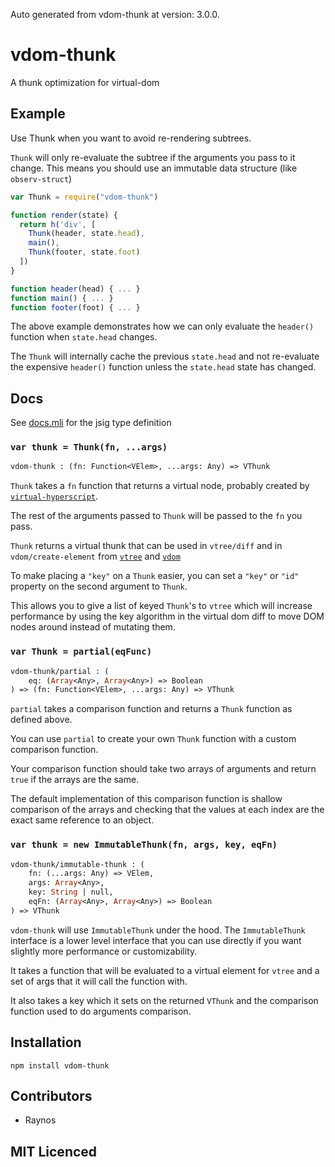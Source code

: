 Auto generated from vdom-thunk at version: 3.0.0.

# vdom-thunk

<!--
    [![build status][1]][2]
    [![NPM version][3]][4]
    [![Coverage Status][5]][6]
    [![gemnasium Dependency Status][7]][8]
    [![Davis Dependency status][9]][10]
-->

<!-- [![browser support][11]][12] -->

A thunk optimization for virtual-dom

## Example

Use Thunk when you want to avoid re-rendering subtrees.

`Thunk` will only re-evaluate the subtree if the arguments
  you pass to it change. This means you should use an immutable
  data structure (like `observ-struct`)

```js
var Thunk = require("vdom-thunk")

function render(state) {
  return h('div', [
    Thunk(header, state.head),
    main(),
    Thunk(footer, state.foot)
  ])
}

function header(head) { ... }
function main() { ... }
function footer(foot) { ... }
```

The above example demonstrates how we can only evaluate the
  `header()` function when `state.head` changes.

The `Thunk` will internally cache the previous `state.head` and 
  not re-evaluate the expensive `header()` function unless the
  `state.head` state has changed.

## Docs

See [docs.mli][docs] for the jsig type definition

### `var thunk = Thunk(fn, ...args)`

```ocaml
vdom-thunk : (fn: Function<VElem>, ...args: Any) => VThunk
```

`Thunk` takes a `fn` function that returns a virtual node,
  probably created by [`virtual-hyperscript`][hyperscript].

The rest of the arguments passed to `Thunk` will be passed to
  the `fn` you pass.

`Thunk` returns a virtual thunk that can be used in `vtree/diff`
  and in `vdom/create-element` from [`vtree`][vtree] and
  [`vdom`][vdom]

To make placing a `"key"` on a `Thunk` easier, you can set a
  `"key"` or `"id"` property on the second argument to `Thunk`.

This allows you to give a list of keyed `Thunk`'s to `vtree`
  which will increase performance by using the key algorithm
  in the virtual dom diff to move DOM nodes around instead of
  mutating them.

### `var Thunk = partial(eqFunc)`

```ocaml
vdom-thunk/partial : (
    eq: (Array<Any>, Array<Any>) => Boolean
) => (fn: Function<VElem>, ...args: Any) => VThunk
```

`partial` takes a comparison function and returns a `Thunk`
  function as defined above.

You can use `partial` to create your own `Thunk` function with
  a custom comparison function.

Your comparison function should take two arrays of arguments and
  return `true` if the arrays are the same.

The default implementation of this comparison function is 
  shallow comparison of the arrays and checking that the values
  at each index are the exact same reference to an object.

### `var thunk = new ImmutableThunk(fn, args, key, eqFn)`

```ocaml
vdom-thunk/immutable-thunk : (
    fn: (...args: Any) => VElem,
    args: Array<Any>,
    key: String | null,
    eqFn: (Array<Any>, Array<Any>) => Boolean
) => VThunk
```

`vdom-thunk` will use `ImmutableThunk` under the hood. The 
  `ImmutableThunk` interface is a lower level interface that
  you can use directly if you want slightly more performance
  or customizability.

It takes a function that will be evaluated to a virtual element
  for `vtree` and a set of args that it will call the function
  with.

It also takes a key which it sets on the returned `VThunk` and
  the comparison function used to do arguments comparison.


## Installation

`npm install vdom-thunk`

## Contributors

 - Raynos

## MIT Licenced

  [1]: https://secure.travis-ci.org/Raynos/vdom-thunk.png
  [2]: https://travis-ci.org/Raynos/vdom-thunk
  [3]: https://badge.fury.io/js/vdom-thunk.png
  [4]: https://badge.fury.io/js/vdom-thunk
  [5]: https://coveralls.io/repos/Raynos/vdom-thunk/badge.png
  [6]: https://coveralls.io/r/Raynos/vdom-thunk
  [7]: https://gemnasium.com/Raynos/vdom-thunk.png
  [8]: https://gemnasium.com/Raynos/vdom-thunk
  [9]: https://david-dm.org/Raynos/vdom-thunk.png
  [10]: https://david-dm.org/Raynos/vdom-thunk
  [11]: https://ci.testling.com/Raynos/vdom-thunk.png
  [12]: https://ci.testling.com/Raynos/vdom-thunk

  [docs]: https://github.com/Raynos/vdom-thunk/tree/master/README.md
  [hyperscript]: https://github.com/Raynos/virtual-hyperscript
  [vtree]: https://github.com/Matt-Esch/vtree
  [vdom]: https://github.com/Matt-Esch/vdom
